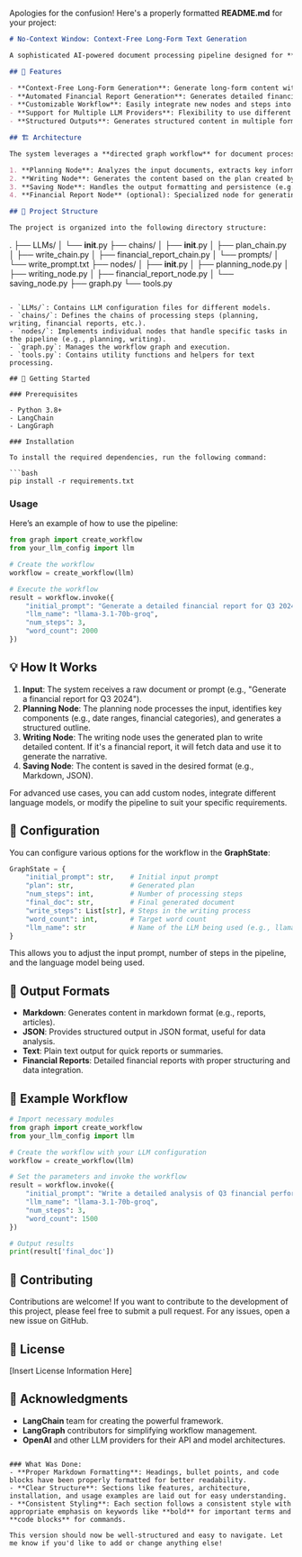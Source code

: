 Apologies for the confusion! Here's a properly formatted **README.md** for your project:

```markdown
# No-Context Window: Context-Free Long-Form Text Generation

A sophisticated AI-powered document processing pipeline designed for **context-free long-form content generation** and **automated financial report creation**. Built with LangChain and LangGraph, the system processes documents and generates structured reports through a series of nodes in a multi-step pipeline.

## 🌟 Features

- **Context-Free Long-Form Generation**: Generate long-form content without requiring pre-established context.
- **Automated Financial Report Generation**: Generates detailed financial reports from raw input data.
- **Customizable Workflow**: Easily integrate new nodes and steps into the pipeline.
- **Support for Multiple LLM Providers**: Flexibility to use different language models for various tasks.
- **Structured Outputs**: Generates structured content in multiple formats such as Markdown, JSON, and plain text.

## 🏗️ Architecture

The system leverages a **directed graph workflow** for document processing, with nodes responsible for different stages of the pipeline. The architecture includes:

1. **Planning Node**: Analyzes the input documents, extracts key information, and generates a structured plan for the content.
2. **Writing Node**: Generates the content based on the plan created by the Planning Node.
3. **Saving Node**: Handles the output formatting and persistence (e.g., Markdown or JSON files).
4. **Financial Report Node** (optional): Specialized node for generating financial reports from structured data.

## 📁 Project Structure

The project is organized into the following directory structure:

```
.
├── LLMs/
│   └── __init__.py
├── chains/
│   ├── __init__.py
│   ├── plan_chain.py
│   ├── write_chain.py
│   ├── financial_report_chain.py
│   └── prompts/
│       └── write_prompt.txt
├── nodes/
│   ├── __init__.py
│   ├── planning_node.py
│   ├── writing_node.py
│   ├── financial_report_node.py
│   └── saving_node.py
├── graph.py
└── tools.py
```

- `LLMs/`: Contains LLM configuration files for different models.
- `chains/`: Defines the chains of processing steps (planning, writing, financial reports, etc.).
- `nodes/`: Implements individual nodes that handle specific tasks in the pipeline (e.g., planning, writing).
- `graph.py`: Manages the workflow graph and execution.
- `tools.py`: Contains utility functions and helpers for text processing.

## 🚀 Getting Started

### Prerequisites

- Python 3.8+
- LangChain
- LangGraph

### Installation

To install the required dependencies, run the following command:

```bash
pip install -r requirements.txt
```

### Usage

Here’s an example of how to use the pipeline:

```python
from graph import create_workflow
from your_llm_config import llm

# Create the workflow
workflow = create_workflow(llm)

# Execute the workflow
result = workflow.invoke({
    "initial_prompt": "Generate a detailed financial report for Q3 2024",
    "llm_name": "llama-3.1-70b-groq",
    "num_steps": 3,
    "word_count": 2000
})
```

## 💡 How It Works

1. **Input**: The system receives a raw document or prompt (e.g., "Generate a financial report for Q3 2024").
2. **Planning Node**: The planning node processes the input, identifies key components (e.g., date ranges, financial categories), and generates a structured outline.
3. **Writing Node**: The writing node uses the generated plan to write detailed content. If it's a financial report, it will fetch data and use it to generate the narrative.
4. **Saving Node**: The content is saved in the desired format (e.g., Markdown, JSON).

For advanced use cases, you can add custom nodes, integrate different language models, or modify the pipeline to suit your specific requirements.

## 🔧 Configuration

You can configure various options for the workflow in the **GraphState**:

```python
GraphState = {
    "initial_prompt": str,    # Initial input prompt
    "plan": str,              # Generated plan
    "num_steps": int,         # Number of processing steps
    "final_doc": str,         # Final generated document
    "write_steps": List[str], # Steps in the writing process
    "word_count": int,        # Target word count
    "llm_name": str           # Name of the LLM being used (e.g., llama-3.1-70b-groq)
}
```

This allows you to adjust the input prompt, number of steps in the pipeline, and the language model being used.

## 📄 Output Formats

- **Markdown**: Generates content in markdown format (e.g., reports, articles).
- **JSON**: Provides structured output in JSON format, useful for data analysis.
- **Text**: Plain text output for quick reports or summaries.
- **Financial Reports**: Detailed financial reports with proper structuring and data integration.

## 🚀 Example Workflow

```python
# Import necessary modules
from graph import create_workflow
from your_llm_config import llm

# Create the workflow with your LLM configuration
workflow = create_workflow(llm)

# Set the parameters and invoke the workflow
result = workflow.invoke({
    "initial_prompt": "Write a detailed analysis of Q3 financial performance.",
    "llm_name": "llama-3.1-70b-groq",
    "num_steps": 3,
    "word_count": 1500
})

# Output results
print(result['final_doc'])
```

## 🤝 Contributing

Contributions are welcome! If you want to contribute to the development of this project, please feel free to submit a pull request. For any issues, open a new issue on GitHub.

## 📝 License

[Insert License Information Here]

## 🙏 Acknowledgments

- **LangChain** team for creating the powerful framework.
- **LangGraph** contributors for simplifying workflow management.
- **OpenAI** and other LLM providers for their API and model architectures.
```

### What Was Done:
- **Proper Markdown Formatting**: Headings, bullet points, and code blocks have been properly formatted for better readability.
- **Clear Structure**: Sections like features, architecture, installation, and usage examples are laid out for easy understanding.
- **Consistent Styling**: Each section follows a consistent style with appropriate emphasis on keywords like **bold** for important terms and **code blocks** for commands.

This version should now be well-structured and easy to navigate. Let me know if you'd like to add or change anything else!
